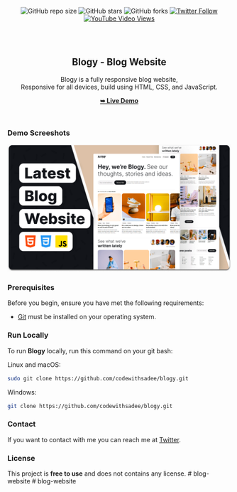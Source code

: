 <div align="center">
  
  ![GitHub repo size](https://img.shields.io/github/repo-size/codewithsadee/blogy)
  ![GitHub stars](https://img.shields.io/github/stars/codewithsadee/blogy?style=social)
  ![GitHub forks](https://img.shields.io/github/forks/codewithsadee/blogy?style=social)
[![Twitter Follow](https://img.shields.io/twitter/follow/codewithsadee_?style=social)](https://twitter.com/intent/follow?screen_name=codewithsadee_)
  [![YouTube Video Views](https://img.shields.io/youtube/views/NNQuhOeM0mI?style=social)](https://youtu.be/NNQuhOeM0mI)

  <br />
  <br />

  <h2 align="center">Blogy - Blog Website</h2>

  Blogy is a fully responsive blog website, <br />Responsive for all devices, build using HTML, CSS, and JavaScript.

  <a href="https://codewithsadee.github.io/blogy/"><strong>➥ Live Demo</strong></a>

</div>

<br />

### Demo Screeshots

![Blogy Desktop Demo](./readme-images/desktop.png "Desktop Demo")

### Prerequisites

Before you begin, ensure you have met the following requirements:

* [Git](https://git-scm.com/downloads "Download Git") must be installed on your operating system.

### Run Locally

To run **Blogy** locally, run this command on your git bash:

Linux and macOS:

```bash
sudo git clone https://github.com/codewithsadee/blogy.git
```

Windows:

```bash
git clone https://github.com/codewithsadee/blogy.git
```

### Contact

If you want to contact with me you can reach me at [Twitter](https://www.twitter.com/codewithsadee).

### License

This project is **free to use** and does not contains any license.
#   b l o g - w e b s i t e 
 
 #   b l o g - w e b s i t e 
 
 